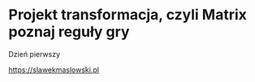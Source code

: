 # Projekt transformacja, czyli Matrix poznaj reguły gry

Dzień pierwszy

https://slawekmaslowski.pl

